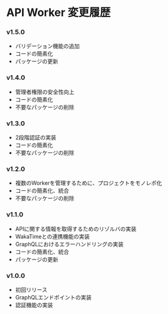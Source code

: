 # API Worker 変更履歴

### v1.5.0
- バリデーション機能の追加
- コードの簡素化
- パッケージの更新

### v1.4.0
- 管理者権限の安全性向上
- コードの簡素化
- 不要なパッケージの削除

### v1.3.0
- 2段階認証の実装
- コードの簡素化
- 不要なパッケージの削除

### v1.2.0
- 複数のWorkerを管理するために、プロジェクトをモノレポ化
- コードの簡素化、統合
- 不要なパッケージの削除

### v1.1.0
- APIに関する情報を取得するためのリゾルバの実装
- WakaTimeとの連携機能の実装
- GraphQLにおけるエラーハンドリングの実装
- コードの簡素化、統合
- パッケージの更新

### v1.0.0
- 初回リリース
- GraphQLエンドポイントの実装
- 認証機能の実装
